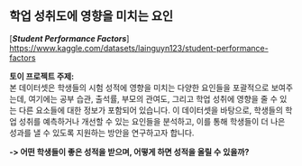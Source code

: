 ## 학업 성취도에 영향을 미치는 요인

[***Student Performance Factors***] https://www.kaggle.com/datasets/lainguyn123/student-performance-factors

**토이 프로젝트 주제:**<br>
본 데이터셋은 학생들의 시험 성적에 영향을 미치는 다양한 요인들을 포괄적으로 보여주는데, 여기에는 공부 습관, 출석률, 부모의 관여도, 그리고 학업 성취에 영향을 줄 수 있는 다른 요소들에 대한 정보가 포함되어 있습니다. 이 데이터셋을 바탕으로, 학생들의 학업 성취를 예측하거나 개선할 수 있는 요인들을 분석하고, 이를 통해 학생들이 더 나은 성과를 낼 수 있도록 지원하는 방안을 연구하고자 합니다.

**-> 어떤 학생들이 좋은 성적을 받으며, 어떻게 하면 성적을 올릴 수 있을까?**
